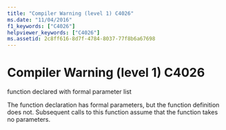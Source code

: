 ```yaml
---
title: "Compiler Warning (level 1) C4026"
ms.date: "11/04/2016"
f1_keywords: ["C4026"]
helpviewer_keywords: ["C4026"]
ms.assetid: 2c8ff616-8d7f-4784-8037-77f8b6a67698
---
```

# Compiler Warning (level 1) C4026

function declared with formal parameter list

The function declaration has formal parameters, but the function definition does not. Subsequent calls to this function assume that the function takes no parameters.

